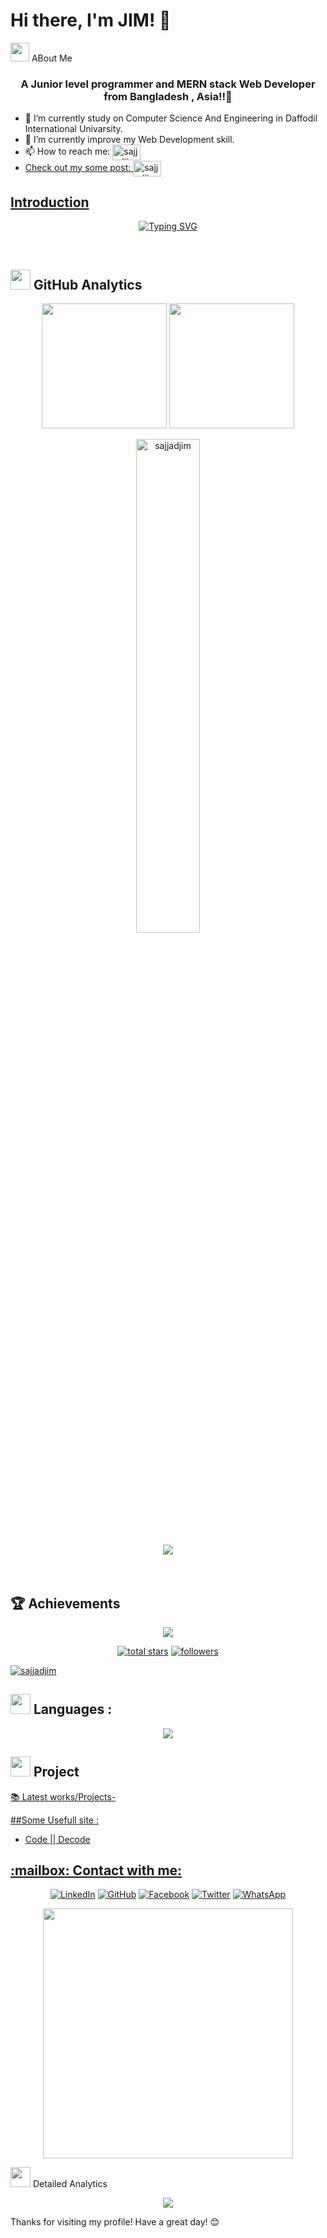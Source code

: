 # Hi there, I'm  JIM! 👋      
<a href="https://sajjadjim.web.app">
<!-- <img src="https://github.com/sajjadjim/sajjadjim/blob/main/sajjadjim.png?raw=true" /> -->
</a>

<!-- Welcome to my GitHub profile! I'm a passionate developer with a love for coding and open-source contributions. Here you can find some of my projects, contributions, and more about me.
## 🌟 About Me --> 
     
<!-- <h1 align="center">🍁 Welcome To My Profile 🍁</h1>  -->   
 <img src="https://media.giphy.com/media/iY8CRBdQXODJSCERIr/giphy.gif" width="30"> ABout Me
<h3 align="center">A Junior level programmer and MERN stack Web Developer  from Bangladesh , Asia!!🥸</h3>  
     
- 🔭 I’m currently study on Computer Science And Engineering in Daffodil International Univarsity.
- 🌱 I’m currently improve my Web Development skill. 
- 📫 How to reach me:  <a href="mailto:sajjadjim15@gmail.com" target="blank"><img align="center" src="https://logos-world.net/wp-content/uploads/2020/11/Gmail-Logo-700x394.png" alt="sajjadjim" height="25" width="45" target="_blank" />
- Check out my some post:  <a href="https://medium.com/@sajjadjim" target="blank"><img align="center" src="https://miro.medium.com/v2/resize:fit:720/format:webp/0*L2USH3sKgyymJJWr.png" alt="sajjadjim" height="25" width="45" target="_blank" />

## Introduction
<p align="center">
<a href="https://git.io/typing-svg"><img src="https://readme-typing-svg.demolab.com?font=Fira+Code&weight=500&size=25&pause=1000&color=F78100&center=true&width=800&height=60&lines=I+am+a+Web+Developer%F0%9F%92%BB%F0%9F%92%BB;3+years%2B+Coding+Experience+.+.+.;Now+I+am+Practicing+%F0%9F%91%A8%E2%80%8D%F0%9F%92%BB%F0%9F%91%A8%E2%80%8D%F0%9F%92%BB%F0%9F%91%A8%E2%80%8D%F0%9F%92%BB;+NextJS+Firebase+%F0%9F%94%A5+React++JAVASCRIPT+MongoDB" alt="Typing SVG" /></a>
</p>

<br>
<h2><img src="https://media.giphy.com/media/iY8CRBdQXODJSCERIr/giphy.gif" width="32"> GitHub Analytics</h2>
<p align="center">
<img height="200em" src="https://github-readme-stats.vercel.app/api?username=sajjadjim&show_icons=true&hide_border=true&&count_private=true&include_all_commits=true"/>
  <img height="200em" src="https://github-readme-stats.vercel.app/api/top-langs/?username=sajjadjim&exclude_repo=KNN-Image-Classification&show_icons=true&hide_border=true&layout=compact&langs_count=10"/>
</p> 
<p align="center" align="left" > <img width="45%" src="https://github-readme-streak-stats.herokuapp.com/?user=sajjadjim&" alt="sajjadjim" /> </p>
<div align="center">
<img src="https://github-profile-summary-cards.vercel.app/api/cards/profile-details?username=sajjadjim&theme=swift" />
</div>
 <br>   
<br>


## 🏆 Achievements
<p align="center" border="2px solid white"> 
         <a href="https://github.com/sajjadjim"> <img src="https://komarev.com/ghpvc/?username=sajjadjim&style=for-the-badge&color=brightgreen"> </a>
</p>
<p align="center">
  <a href="https://github.com/DenverCoder1?tab=repositories&sort=stargazers">
    <img alt="total stars" title="Total stars on GitHub" src="https://custom-icon-badges.demolab.com/github/stars/sajjadjim?color=55960c&style=for-the-badge&labelColor=488207&logo=star"/></a>
  <a href="https://github.com/DenverCoder1?tab=followers">
    <img alt="followers" title="Follow me on Github" src="https://custom-icon-badges.demolab.com/github/followers/sajjadjim?color=236ad3&labelColor=1155ba&style=for-the-badge&logo=person-add&label=Follow&logoColor=white"/></a>
</p>
<p align="left"> <a href="https://github.com/ryo-ma/github-profile-trophy"><img src="https://github-profile-trophy.vercel.app/?username=sajjadjim" alt="sajjadjim" /></a> </p>

<h2 align="left">  <img src="https://media2.giphy.com/media/QssGEmpkyEOhBCb7e1/giphy.gif?cid=ecf05e47a0n3gi1bfqntqmob8g9aid1oyj2wr3ds3mg700bl&rid=giphy.gif" width="32"> Languages :</h2>
<p align="center">
  <a href="https://skillicons.dev">
    <img src="https://skillicons.dev/icons?i=react,js,nextjs,ts,mongodb,nodejs,express,firebase,tailwind,py,c,cpp,java&perline=5"/>
  </a>
</p>



## <img src="https://media.giphy.com/media/W5eoZHPpUx9sapR0eu/giphy.gif" width="32"> Project
<p><a href="https://github.com/sajjadjim/Projects-Link/blob/main/README.md" >📚 Latest works/Projects-</p>


##Some Usefull site :
- <p><a href="https://code-decode-two.vercel.app/" >Code || Decode</p>

<h2 align="left"> :mailbox: Contact with me:</h2>
<div align="center">
     
<!-- Social Media Badges -->
[![LinkedIn](https://img.shields.io/badge/LinkedIn-0077B5?style=for-the-badge&logo=linkedin&logoColor=white&labelColor=0077B5)](https://www.linkedin.com/in/sajjadjim/)
[![GitHub](https://img.shields.io/badge/GitHub-100000?style=for-the-badge&logo=github&logoColor=white&labelColor=181717)](https://github.com/sajjadjim)
[![Facebook](https://img.shields.io/badge/Facebook-1877F2?style=for-the-badge&logo=facebook&logoColor=white&labelColor=1877F2)](https://www.facebook.com/sajjad.hossain.jim)
[![Twitter](https://img.shields.io/badge/Twitter-1DA1F2?style=for-the-badge&logo=twitter&logoColor=white&labelColor=1DA1F2)](https://x.com/)
[![WhatsApp](https://img.shields.io/badge/WhatsApp-25D366?style=for-the-badge&logo=whatsapp&logoColor=white&labelColor=25D366)](https://wa.me/+8801600101810)
<!-- Contact Animation -->
<img src="https://user-images.githubusercontent.com/74038190/212284119-fbfd994d-8c2a-4a0d-9d56-6e6b8e0e1f1e.gif" width="400" />
</div>

<!-- Activity Graph -->
<img src="https://user-images.githubusercontent.com/74038190/212284136-03988914-d899-44b4-b1d9-4eeccf656e44.gif" width="32"> Detailed Analytics
<div align="center">
     <img src="https://github-readme-activity-graph.vercel.app/graph?username=sajjadjim&custom_title=My%20Contribution%20Graph&bg_color=FFFFF&color=58A6FF&line=1F6FEB&point=FF6B6B&area=true&hide_border=true&border_radius=10" />
</div>
<!---
<img src="https://github-readme-activity-graph.vercel.app/graph?username=sajjadjim&custom_title=My%20Contribution%20Graph&bg_color=FFFFF&color=58A6FF&line=1F6FEB&point=FF6B6B&area=true&hide_border=true&border_radius=10" />
<img src="https://github-profile-summary-cards.vercel.app/api/cards/profile-details?username=sajjadjim&theme=github_dark" />
<img src="https://github-profile-summary-cards.vercel.app/api/cards/repos-per-language?username=sajjadjim&theme=github_dark" />
<img src="https://github-profile-summary-cards.vercel.app/api/cards/most-commit-language?username=sajjadjim&theme=github_dark" />
</div>  --->

Thanks for visiting my profile! Have a great day! 😊











